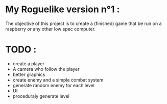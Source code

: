 # My Roguelike version n°1 :

The objective of this project is to create a (finished) game that be run on a raspberry or any other low spec computer.

# TODO :
- create a player
- A camera who follow the player
- better graphics
- create enemy and a simple combat system
- generate random enemy for each level
- UI
- proceduraly generate level
